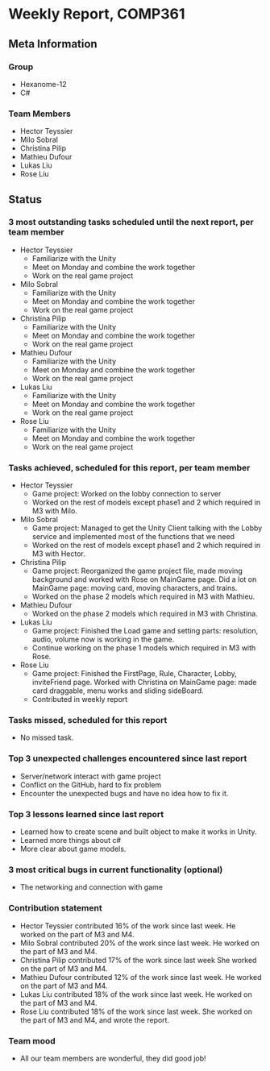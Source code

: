 # Weekly Report, COMP361

## Meta Information

### Group

 * Hexanome-12
 * C#

### Team Members
 * Hector Teyssier
 * Milo Sobral
 * Christina Pilip
 * Mathieu Dufour
 * Lukas Liu
 * Rose Liu

## Status

### 3 most outstanding tasks scheduled until the next report, per team member

* Hector Teyssier
  * Familiarize with the Unity
  * Meet on Monday and combine the work together
  * Work on the real game project
* Milo Sobral
  * Familiarize with the Unity
  * Meet on Monday and combine the work together
  * Work on the real game project
* Christina Pilip
  * Familiarize with the Unity
  * Meet on Monday and combine the work together
  * Work on the real game project
* Mathieu Dufour
  * Familiarize with the Unity
  * Meet on Monday and combine the work together
  * Work on the real game project
* Lukas Liu
  * Familiarize with the Unity
  * Meet on Monday and combine the work together
  * Work on the real game project
* Rose Liu
  * Familiarize with the Unity
  * Meet on Monday and combine the work together
  * Work on the real game project

### Tasks achieved, scheduled for this report, per team member

* Hector Teyssier
  * Game project: Worked on the lobby connection to server
  * Worked on the rest of models except phase1 and 2 which required in M3 with Milo.
* Milo Sobral
  * Game project: Managed to get the Unity Client talking with the Lobby service and implemented most of the functions that we need
  * Worked on the rest of models except phase1 and 2 which required in M3 with Hector.
* Christina Pilip
  * Game project: Reorganized the game project file, made moving background and worked with Rose on MainGame page. Did a lot on MainGame page: moving card, moving characters, and trains.
  * Worked on the phase 2 models which required in M3 with Mathieu.
* Mathieu Dufour
  * Worked on the phase 2 models which required in M3 with Christina.
* Lukas Liu
  * Game project: Finished the Load game and setting parts: resolution, audio, volume now is working in the game.
  * Continue working on the phase 1 models which required in M3 with Rose.
* Rose Liu
  * Game project: Finished the FirstPage, Rule, Character, Lobby, inviteFriend page. Worked with Christina on MainGame page: made card draggable, menu works and sliding sideBoard.
  * Contributed in weekly report

### Tasks missed, scheduled for this report
 * No missed task.

### Top 3 unexpected challenges encountered since last report
 * Server/network interact with game project
 * Conflict on the GitHub, hard to fix problem
 * Encounter the unexpected bugs and have no idea how to fix it.

### Top 3 lessons learned since last report
 * Learned how to create scene and built object to make it works in Unity.
 * Learned more things about c#
 * More clear about game models.

### 3 most critical bugs in current functionality (optional)

 * The networking and connection with game

### Contribution statement

 * Hector Teyssier contributed 16% of the work since last week. He worked on the part of M3 and M4.
 * Milo Sobral contributed 20% of the work since last week. He worked on the part of M3 and M4.
 * Christina Pilip contributed 17% of the work since last week She worked on the part of M3 and M4.
 * Mathieu Dufour contributed 12% of the work since last week. He worked on the part of M3 and M4.
 * Lukas Liu contributed 18% of the work since last week. He worked on the part of M3 and M4.
 * Rose Liu contributed 18% of the work since last week. She worked on the part of M3 and M4, and wrote the report.

### Team mood

 * All our team members are wonderful, they did good job!
